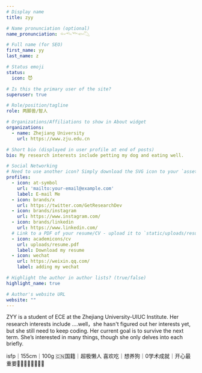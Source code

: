 ```yaml
---
# Display name
title: zyy

# Name pronunciation (optional)
name_pronunciation: 𓆜𓆞𓆝𓆟𓆡

# Full name (for SEO)
first_name: yy
last_name: z

# Status emoji
status:
  icon: 😈

# Is this the primary user of the site?
superuser: true

# Role/position/tagline
role: 两脚兽/智人

# Organizations/Affiliations to show in About widget
organizations:
  - name: Zhejiang University
    url: https://www.zju.edu.cn

# Short bio (displayed in user profile at end of posts)
bio: My research interests include petting my dog and eating well.

# Social Networking
# Need to use another icon? Simply download the SVG icon to your `assets/media/icons/` folder.
profiles:
  - icon: at-symbol
    url: 'mailto:your-email@example.com'
    label: E-mail Me
  - icon: brands/x
    url: https://twitter.com/GetResearchDev
  - icon: brands/instagram
    url: https://www.instagram.com/
  - icon: brands/linkedin
    url: https://www.linkedin.com/
  # Link to a PDF of your resume/CV - upload it to `static/uploads/resume.pdf`
  - icon: academicons/cv
    url: uploads/resume.pdf
    label: Download my resume
  - icon: wechat
    url: https://weixin.qq.com/
    label: adding my wechat

# Highlight the author in author lists? (true/false)
highlight_name: true

# Author's website URL
website: ""
---
```


ZYY is a student of ECE at the Zhejiang University-UIUC Institute. Her research interests include ....well，she hasn't figured out her interests yet, but she still need to keep coding. Her current goal is to survive the next term. She’s interested in many things, though she only delves into each briefly.

isfp｜155cm｜100g
🇨🇳国籍｜超极懒人
喜欢吃｜想养狗｜0学术成就｜开心最重要👍🏻🤜🏻🤘🏻👏🏻
